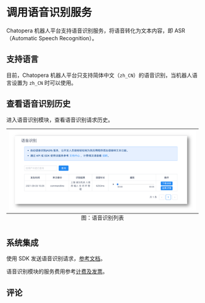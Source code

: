 # 调用语音识别服务

Chatopera 机器人平台支持语音识别服务，将语音转化为文本内容，即 ASR（Automatic Speech Recognition）。

## 支持语言

目前，Chatopera 机器人平台只支持简体中文（`zh_CN`）的语音识别，当机器人语言设置为 `zh_CN` 时可以使用。

## 查看语音识别历史

进入语音识别模块，查看语音识别请求历史。

<table class="image">
<caption align="bottom">图：语音识别列表</caption>
<tr><td><img width="800" src="../../../images/products/platform/screenshot-20210905-102649.png" alt="语音识别列表"/></td></tr>
</table>

## 系统集成

使用 SDK 发送语音识别请求，[参考文档](/products/chatbot-platform/references/sdk/chatbot/asr.html)。

语音识别模块的服务费用参考[计费及发票](/products/chatbot-platform/contract/billing.html#语音识别)。

## 评论

<script src="https://utteranc.es/client.js"
        repo="chatopera/docs"
        issue-term="pathname"
        label="Comment"
        theme="github-light"
        crossorigin="anonymous"
        async>
</script>
